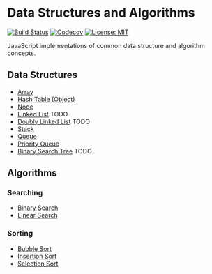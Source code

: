 # Data Structures and Algorithms
[![Build Status](https://travis-ci.com/thawkin3/data-structures-and-algorithms.svg?branch=master)](https://travis-ci.com/thawkin3/data-structures-and-algorithms)
[![Codecov](https://img.shields.io/codecov/c/github/thawkin3/data-structures-and-algorithms)](https://codecov.io/gh/thawkin3/data-structures-and-algorithms)
[![License: MIT](https://img.shields.io/badge/License-MIT-yellow.svg)](https://opensource.org/licenses/MIT)

JavaScript implementations of common data structure and algorithm concepts.

## Data Structures

- [Array](src/data-structures/array/src/array.js)
- [Hash Table (Object)](src/data-structures/hash-table/src/hash-table.js)
- [Node](src/data-structures/node/src/node.js)
- [Linked List](src/data-structures/linked-list/src/linked-list.js) TODO
- [Doubly Linked List](src/data-structures/doubly-linked-list/src/doubly-linked-list.js) TODO
- [Stack](src/data-structures/stack/src/stack.js)
- [Queue](src/data-structures/queue/src/queue.js)
- [Priority Queue](src/data-structures/priority-queue/src/priority-queue.js)
- [Binary Search Tree](src/data-structures/binary-search-tree/src/binary-search-tree.js) TODO


## Algorithms

### Searching

- [Binary Search](src/algorithms/search/binary-search/src/binary-search.js)
- [Linear Search](src/algorithms/search/linear-search/src/linear-search.js)

### Sorting

- [Bubble Sort](src/algorithms/sort/bubble-sort/src/bubble-sort.js)
- [Insertion Sort](src/algorithms/sort/insertion-sort/src/insertion-sort.js)
- [Selection Sort](src/algorithms/sort/selection-sort/src/selection-sort.js)
